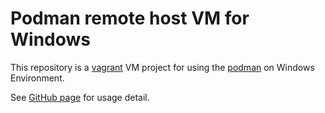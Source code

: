 # Podman remote host VM for Windows

This repository is a [vagrant](https://www.vagrantup.com) VM project for using the [podman](https://podman.io) on Windows Environment.

See [GitHub page](https://windperson.github.io/podman_host_vagrant) for usage detail.
